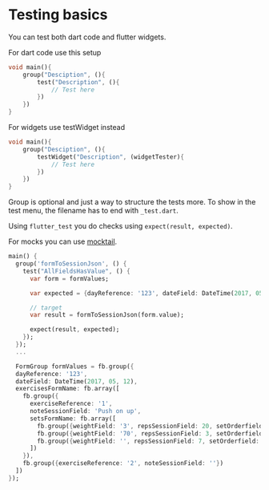 # Testing basics

You can test both dart code and flutter widgets.

For dart code use this setup
```dart
void main(){
    group("Desciption", (){
        test("Description", (){
            // Test here
        })
    })
}
```

For widgets use testWidget instead
```dart
void main(){
    group("Desciption", (){
        testWidget("Description", (widgetTester){
            // Test here
        })
    })
}
```

Group is optional and just a way to structure the tests more. To show in the test menu, the filename has to end with `_test.dart`.

Using `flutter_test` you do checks using `expect(result, expected)`.

For mocks you can use [mocktail](../packages/mocktail.md).

```dart
main() {
  group('formToSessionJson', () {
    test("AllFieldsHasValue", () {
      var form = formValues;

      var expected = {dayReference: '123', dateField: DateTime(2017, 05, 12)};

      // target
      var result = formToSessionJson(form.value);

      expect(result, expected);
    });
  });
  ...

  FormGroup formValues = fb.group({
  dayReference: '123',
  dateField: DateTime(2017, 05, 12),
  exercisesFormName: fb.array([
    fb.group({
      exerciseReference: '1',
      noteSessionField: 'Push on up',
      setsFormName: fb.array([
        fb.group({weightField: '3', repsSessionField: 20, setOrderfield: 0}),
        fb.group({weightField: '70', repsSessionField: 3, setOrderfield: 1}),
        fb.group({weightField: '', repsSessionField: 7, setOrderfield: 3}),
      ])
    }),
    fb.group({exerciseReference: '2', noteSessionField: ''})
  ])
});

```